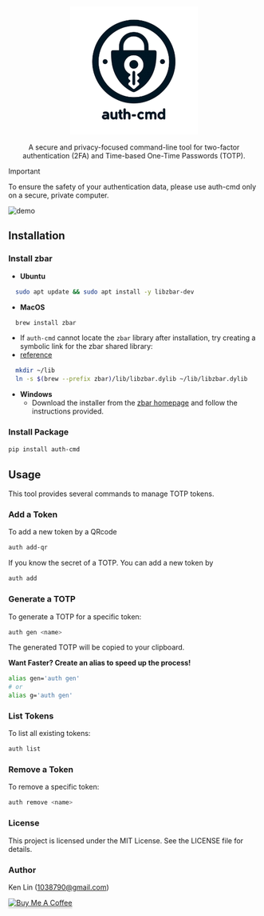 <p align="center">
  <img src="assets/logo.2.png" height="256">
  <!-- <h1 align="center">Auth CMD</h1> -->
  <p align="center">A secure and privacy-focused command-line tool for two-factor authentication (2FA) and Time-based One-Time Passwords (TOTP).</p>
</p>


> [!IMPORTANT]  
> To ensure the safety of your authentication data, please use auth-cmd only on a secure, private computer.

![demo](https://github.com/user-attachments/assets/805c9174-1051-4c1a-a554-7997129356e7)


## Installation

### Install zbar

- **Ubuntu**

```sh
  sudo apt update && sudo apt install -y libzbar-dev
```

- **MacOS**

```sh
  brew install zbar
```

  - If `auth-cmd` cannot locate the `zbar` library after installation, try creating a symbolic link for the zbar shared library:
  - [reference](https://stackoverflow.com/questions/63217735/import-pyzbar-pyzbar-unable-to-find-zbar-shared-library/71904987#71904987)

```sh
  mkdir ~/lib
  ln -s $(brew --prefix zbar)/lib/libzbar.dylib ~/lib/libzbar.dylib
```

- **Windows**
  - Download the installer from the [zbar homepage](https://zbar.sourceforge.net/download.html) and follow the instructions provided.

### Install Package

```sh
pip install auth-cmd
```

## Usage

This tool provides several commands to manage TOTP tokens.

### Add a Token

To add a new token by a QRcode

```sh
auth add-qr
```

If you know the secret of a TOTP. You can add a new token by

```sh
auth add
```

### Generate a TOTP

To generate a TOTP for a specific token:

```sh
auth gen <name>
```

The generated TOTP will be copied to your clipboard.

**Want Faster? Create an alias to speed up the process!**

```sh
alias gen='auth gen'
# or
alias g='auth gen'
```

### List Tokens

To list all existing tokens:

```sh
auth list
```

### Remove a Token

To remove a specific token:

```sh
auth remove <name>
```

### License

This project is licensed under the MIT License. See the LICENSE file for details.

### Author

Ken Lin (<1038790@gmail.com>)

<a href="https://buymeacoffee.com/kaichen1008
" target="_blank"><img src="https://www.buymeacoffee.com/assets/img/custom_images/orange_img.png" alt="Buy Me A Coffee" style="height: 41px !important;width: 174px !important;box-shadow: 0px 3px 2px 0px rgba(190, 190, 190, 0.5) !important;-webkit-box-shadow: 0px 3px 2px 0px rgba(190, 190, 190, 0.5) !important;" ></a>

